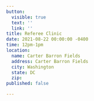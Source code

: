 ```yaml
---
button:
  visible: true
  text: ''
  link: ''
title: Referee Clinic
date: 2021-08-22 00:00:00 -0400
time: 12pm-1pm
location:
  name: Carter Barron Fields
  address: Carter Barron Fields
  city: Washington
  state: DC
  zip: 
published: false

---
```

    